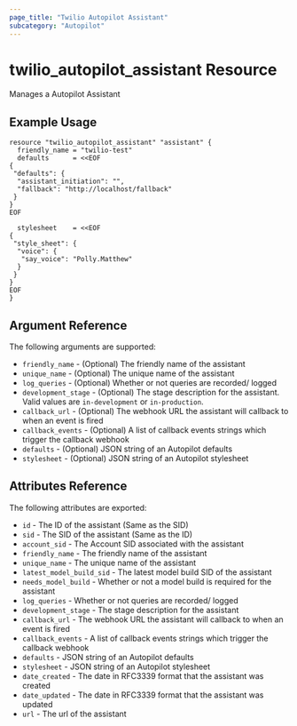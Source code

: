 ```yaml
---
page_title: "Twilio Autopilot Assistant"
subcategory: "Autopilot"
---
```


# twilio_autopilot_assistant Resource

Manages a Autopilot Assistant

## Example Usage

```hcl
resource "twilio_autopilot_assistant" "assistant" {
  friendly_name = "twilio-test"
  defaults      = <<EOF
{
 "defaults": {
  "assistant_initiation": "",
  "fallback": "http://localhost/fallback"
 }
}  
EOF

  stylesheet    = <<EOF
{
 "style_sheet": {
  "voice": {
   "say_voice": "Polly.Matthew"
  }
 }
}
EOF
}
```

## Argument Reference

The following arguments are supported:

- `friendly_name` - (Optional) The friendly name of the assistant
- `unique_name` - (Optional) The unique name of the assistant
- `log_queries` - (Optional) Whether or not queries are recorded/ logged
- `development_stage` - (Optional) The stage description for the assistant. Valid values are `in-development` or `in-production`.
- `callback_url` - (Optional)  The webhook URL the assistant will callback to when an event is fired
- `callback_events` - (Optional) A list of callback events strings which trigger the callback webhook
- `defaults` - (Optional) JSON string of an Autopilot defaults
- `stylesheet` - (Optional) JSON string of an Autopilot stylesheet

## Attributes Reference

The following attributes are exported:

- `id` - The ID of the assistant (Same as the SID)
- `sid` - The SID of the assistant (Same as the ID)
- `account_sid` - The Account SID associated with the assistant
- `friendly_name` - The friendly name of the assistant
- `unique_name` - The unique name of the assistant
- `latest_model_build_sid` - The latest model build SID of the assistant
- `needs_model_build` - Whether or not a model build is required for the assistant
- `log_queries` - Whether or not queries are recorded/ logged
- `development_stage` - The stage description for the assistant
- `callback_url` - The webhook URL the assistant will callback to when an event is fired
- `callback_events` - A list of callback events strings which trigger the callback webhook
- `defaults` - JSON string of an Autopilot defaults
- `stylesheet` - JSON string of an Autopilot stylesheet
- `date_created` - The date in RFC3339 format that the assistant was created
- `date_updated` - The date in RFC3339 format that the assistant was updated
- `url` - The url of the assistant
